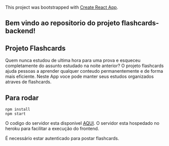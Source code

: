 This project was bootstrapped with [Create React App](https://github.com/facebook/create-react-app).
## Bem vindo ao repositorio do projeto flashcards-backend!

## Projeto Flashcards
Quem nunca estudou de ultima hora para uma prova e esqueceu completamente do assunto estudado na noite
anterior? O projeto flashcards ajuda pessoas a aprender qualquer conteudo permanentemente e de forma 
mais eficiente. Neste App voce pode manter seus estudos organizados atraves de flashcards.

## Para rodar
`npm install`  
`npm start`  

O codigo do servidor esta disponivel [AQUI](https://github.com/brunabarbosa/flashcards-backend). O servidor esta hospedado no heroku para facilitar a execução do frontend. 

É necessário estar autenticado para postar flashcards.

